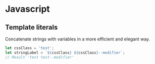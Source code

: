 # Javascript

## Template literals

Concatenate strings with variables in a more efficient and elegant way.

```javascript
let cssClass = 'test';
let stringLabel = `${cssClass} ${cssClass}--modifier`;
// Result 'test test--modifier'
```
